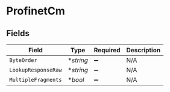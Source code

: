 # ProfinetCm


## Fields

| Field               | Type                | Required            | Description         |
| ------------------- | ------------------- | ------------------- | ------------------- |
| `ByteOrder`         | **string*           | :heavy_minus_sign:  | N/A                 |
| `LookupResponseRaw` | **string*           | :heavy_minus_sign:  | N/A                 |
| `MultipleFragments` | **bool*             | :heavy_minus_sign:  | N/A                 |